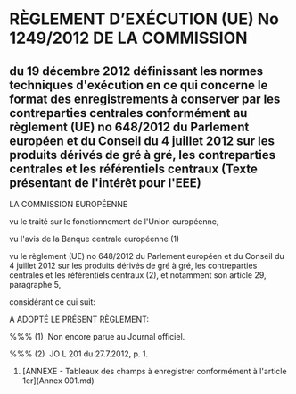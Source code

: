 # RÈGLEMENT D’EXÉCUTION (UE) No 1249/2012 DE LA COMMISSION

## du 19 décembre 2012 définissant les normes techniques d'exécution en ce qui concerne le format des enregistrements à conserver par les contreparties centrales conformément au règlement (UE) no 648/2012 du Parlement européen et du Conseil du 4 juillet 2012 sur les produits dérivés de gré à gré, les contreparties centrales et les référentiels centraux (Texte présentant de l'intérêt pour l'EEE)

LA COMMISSION EUROPÉENNE

vu le traité sur le fonctionnement de l'Union européenne,

vu l'avis de la Banque centrale européenne (1)

vu le règlement (UE) no 648/2012 du Parlement européen et du Conseil du 4 juillet 2012 sur les produits dérivés de gré à gré, les contreparties centrales et les référentiels centraux (2), et notamment son article 29, paragraphe 5,

considérant ce qui suit:

A ADOPTÉ LE PRÉSENT RÈGLEMENT:

%%% (1)  Non encore parue au Journal officiel.

%%% (2)  JO L 201 du 27.7.2012, p. 1.

1. [ANNEXE - Tableaux des champs à enregistrer conformément à l'article 1er](Annex 001.md)
